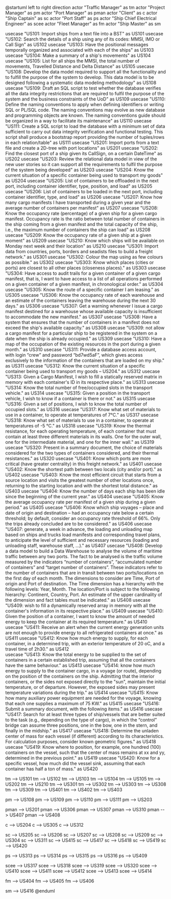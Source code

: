 @startuml
left to right direction
actor "Traffic Manager" as tm
actor "Project Manager" as pm
actor "Port Manager" as pman
actor "Client" as c
actor "Ship Captain" as sc
actor "Port Staff" as ps
actor "Ship Chief Electrical Engineer" as scee
actor "Fleet Manager" as fm
actor "Ship Master" as sm

  usecase "US101: Import ships from a text file into a BST" as US101
  usecase "US102: Search the details of a ship using any of its codes: MMSI, IMO or Call Sign" as US102
  usecase "US103: Have the positional messages temporally organized and associated with each of the ships" as US103
  usecase "US104: Make a summary of a ship's movements" as US104
  usecase "US105: List for all ships the MMSI, the total number of movements, Travelled Distance and Delta Distance" as US105
  usecase "US108: Develop the data model required to support all the functionality and to fulfill the purpose of the system to develop. This data model is to be designed following a systematic data modeling methodology" as US108
  usecase "US109: Draft an SQL script to test whether the database verifies all the data integrity restrictions that are required to fulfil the purpose of the system and the business constraints of the UoD" as US109
  usecase "US110: Define the naming conventions to apply when defining identifiers or writing SQL or PL/SQL code. The naming conventions may evolve as new database and programming objects are known. The naming conventions guide should be organized in a way to facilitate its maintenance" as US110
  usecase "US111: Create a SQL script to load the database with a minimum set of data sufficient to carry out data integrity verification and functional testing. This script shall produce a bootstrap report providing the number of tuples/rows in each relation/table" as US111
  usecase "US201: Import ports from a text file and create a 2D-tree with port locations" as US201
  usecase "US202: Find the closest port of a ship given its CallSign, on a certain DateTime" as US202
  usecase "US203: Review the relational data model in view of the new user stories so it can support all the requirements to fulfil the purpose of the system being developed" as US203
  usecase "US204: Know the current situation of a specific container being used to transport my goods" as US204
  usecase "US205: List of containers to be offloaded in the next port, including container identifier, type, position, and load" as US205
  usecase "US206: List of containers to be loaded in the next port, including container identifier, type, and load" as US206
  usecase "US207: Know how many cargo manifests I have transported during a given year and the average number of containers per manifest" as US207
  usecase "US208: Know the occupancy rate (percentage) of a given ship for a given cargo manifest. Occupancy rate is the ratio between total number of containers in the ship coming from a given manifest and the total capacity of the ship, i.e., the maximum number of containers the ship can load" as US208
  usecase "US209: Know the occupancy rate of a given ship at a given moment" as US209
  usecase "US210: Know which ships will be available on Monday next week and their location" as US210
  usecase "US301: Import data from countries, ports, borders and seadists files to build a freight network." as US301
  usecase "US302: Colour the map using as few colours as possible." as US302
  usecase "US303: Know which places (cities or ports) are closest to all other places (closeness places)." as US303
  usecase "US304: Have access to audit trails for a given container of a given cargo manifest, that is, I want to have access to a list of all operations performed on a given container of a given manifest, in chronological order." as US304
  usecase "US305: Know the route of a specific container I am leasing." as US305
  usecase "US306: Know the occupancy rate of each warehouse and an estimate of the containers leaving the warehouse during the next 30 days." as US306
  usecase "US307: Get a warning whenever I issue a cargo manifest destined for a warehouse whose available capacity is insufficient to accommodate the new manifest." as US307
  usecase "US308: Have a system that ensures that the number of containers in a manifest does not exceed the ship's available capacity." as US308
  usecase "US309: not allow a cargo manifest for a particular ship to be registered in the system on a date when the ship is already occupied." as US309
  usecase "US310: Have a map of the occupation of the existing resources in the port during a given month." as US310
  usecase "US311: Provide a database access account, with login “crew” and password “bd7wd5aF”, which gives access exclusively to the information of the containers that are loaded on my ship." as US311
  usecase "US312: Know the current situation of a specific container being used to transport my goods – US204." as US312
  usecase "US313: Given a Cargo Manifest, I wish to fill a statically reserved matrix in memory with each container's ID in its respective place." as US313
  usecase "US314: Know the total number of free/occupied slots in the transport vehicle." as US314
  usecase "US315: Given a position in the transport vehicle, I wish to know if a container is there or not." as US315
  usecase "US316: Given a set of positions, I wish to know the total number of occupied slots." as US316
  usecase "US317: Know what set of materials to use in a container, to operate at temperatures of 7°C." as US317
  usecase "US318: Know what set of materials to use in a container, to operate at temperatures of -5 °C." as US318
  usecase "US319: Know the thermal resistance, for each operating temperature, of each container that must contain at least three different materials in its walls. One for the outer wall, one for the intermediate material, and one for the inner wall." as US319
  usecase "US320: Present in a summary document, the choice of materials considered for the two types of containers considered, and their thermal resistances." as US320
  usecase "US401: Know which ports are more critical (have greater centrality) in this freight network." as US401
  usecase "US402: Know the shortest path between two locals (city and/or port)." as US402
  usecase "US403: Know the most efficient circuit that starts from a source location and visits the greatest number of other locations once, returning to the starting location and with the shortest total distance." as US403
  usecase "US404: Know the number of days each ship has been idle since the beginning of the current year." as US404
  usecase "US405: Know the average occupancy rate per manifest of a given ship during a given period." as US405
  usecase "US406: Know which ship voyages – place and date of origin and destination – had an occupancy rate below a certain threshold; by default, consider an occupancy rate threshold of 66%. Only the trips already concluded are to be considered." as US406
  usecase "US407: generate, a week in advance, the loading and unloading map based on ships and trucks load manifests and corresponding travel plans, to anticipate the level of sufficient and necessary resources (loading and unloading staff, warehouse staff, ...)." as US407
  usecase "US408: Develop a data model to build a Data Warehouse to analyse the volume of maritime traffic between any two ports. The fact to be analysed is the traffic volume measured by the indicators “number of containers”, “accumulated number of containers” and “target number of containers”. These indicators refer to the number of containers that are in transit between two ports/locations on the first day of each month. The dimensions to consider are Time, Port of origin and Port of destination. The Time dimension has a hierarchy with the following levels: Year, Month. The location/Port is subject to the following hierarchy: Continent, Country, Port. An estimate of the upper cardinality of the dimension and fact tables must be indicated." as US408
  usecase "US409: wish to fill a dynamically reserved array in memory with all the container's information in its respective place." as US409
  usecase "US410: Given the position of a container, I want to know the amount of needed energy to keep the container at its required temperature." as US410
  usecase "US411: Receive an alert when the current energy generation units are not enough to provide energy to all refrigerated containers at once." as US411
  usecase "US412: Know how much energy to supply, for each container, in a determined trip, with an exterior temperature of 20 oC, and a travel time of 2h30." as US412  
  usecase "US413: Know the total energy to be
supplied to the set of containers in a certain established trip, assuming that all the containers have the same behaviour." as US413
  usecase "US414: know how much energy to supply to the container cargo, in a voyage (or route), depending on the position of the containers on the ship. Admitting that the interior containers, or the sides not exposed directly to the "sun", maintain the initial temperature, or of departure. However, the exposed sides may present temperature variations during the trip." as US414
  usecase "US415: Know how many auxiliary power equipment are needed for the voyage, knowing that each one supplies a maximum of 75 KW." as US415
  usecase "US416: Submit a summary document, with the following items." as US416
  usecase "US417: Search for at least three types of ship/vessels that are better suited to the task (e.g., depending on the type of cargo), in which the “control” bridge can assume three positions, one in the bow, one in the stern, and finally in the midship." as US417
  usecase "US418: Determine the unladen center of mass for each vessel (if different) according to its characteristics. For calculation purposes, consider known geometric figures." as US418
  usecase "US419: Know where to position, for example, one hundred (100) containers on the vessel, such that the center of mass remains at xx and yy, determined in the previous point." as US419
  usecase "US420: Know for a specific vessel, how much did the vessel sink, assuming that each container has half a ton of mass." as US420
  
  

tm --> US101
tm --> US102
tm --> US103
tm --> US104
tm --> US105
tm --> US202
tm --> US210
tm --> US301
tm --> US302
tm --> US303
tm --> US308
tm --> US309
tm --> US401
tm --> US402
tm --> US403

pm --> US108
pm --> US109
pm --> US110
pm --> US111
pm --> US203

pman --> US201
pman --> US306
pman --> US307
pman --> US310
pman --> US407
pman --> US408

c --> US204
c --> US305
c --> US312

sc --> US205
sc --> US206
sc --> US207
sc --> US208
sc --> US209
sc --> US304
sc --> US311
sc --> US415
sc --> US417
sc --> US418
sc --> US419
sc --> US420

ps --> US313
ps --> US314
ps --> US315
ps --> US316
ps --> US409

scee --> US317
scee --> US318
scee --> US319
scee --> US320
scee --> US410
scee --> US411
scee --> US412
scee --> US413
scee --> US414

fm --> US404
fm --> US405
fm --> US406

sm --> US416
@enduml